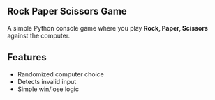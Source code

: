 ## Rock Paper Scissors Game

A simple Python console game where you play **Rock, Paper, Scissors** against the computer.

## Features
- Randomized computer choice
- Detects invalid input
- Simple win/lose logic
